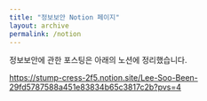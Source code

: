 ```yaml
---
title: "정보보안 Notion 페이지"
layout: archive
permalink: /notion
---
```

정보보안에 관한 포스팅은 아래의 노션에 정리했습니다.

https://stump-cress-2f5.notion.site/Lee-Soo-Been-29fd5787588a451e83834b65c3817c2b?pvs=4